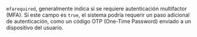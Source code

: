 `mfarequired`, generalmente indica si se requiere autenticación multifactor (MFA). Si este campo es `true`, el sistema podría requerir un paso adicional de autenticación, como un código OTP (One-Time Password) enviado a un dispositivo del usuario.